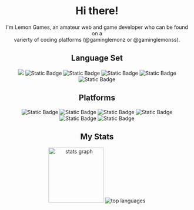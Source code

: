 <link href="https://cdn.jsdelivr.net/npm/tailwindcss@2.2.19/dist/tailwind.min.css" rel="stylesheet"/>
<div align='center'>
  <h1>Hi there!</h1>
  <p>I'm Lemon Games, an amateur web and game developer who can be found on a<br>varierty of coding platforms (@gaminglemonz or @gaminglemonss).</p>
  
  <h2>Language Set</h2>
  <img src='https://img.shields.io/badge/Javascript-black?style=for-the-badge&logo=javascript&logoColor=white'>
  <img alt="Static Badge" src="https://img.shields.io/badge/P5.JS-f53692?style=for-the-badge&logo=p5.js&logoColor=white">
  <img alt="Static Badge" src="https://img.shields.io/badge/HTML5-orange?style=for-the-badge&logo=html5&logoColor=white">
  <img alt="Static Badge" src="https://img.shields.io/badge/CSS-blue?style=for-the-badge&logo=css3&logoColor=white">
  <img alt="Static Badge" src="https://img.shields.io/badge/python-yellow?style=for-the-badge&logo=python&logoColor=white">
  <img alt="Static Badge" src="https://img.shields.io/badge/TailwindCSS-blue?style=for-the-badge&logo=tailwindcss&logoColor=white">
  
  <h2>Platforms</h2>
  <img alt="Static Badge" src="https://img.shields.io/badge/github-black?style=for-the-badge&logo=github&logoColor=white">
  <img alt="Static Badge" src="https://img.shields.io/badge/khan%20academy-11fac0?style=for-the-badge&logo=khan-academy&logoColor=white">
  <img alt="Static Badge" src="https://img.shields.io/badge/replit-orange?style=for-the-badge&logo=replit&logoColor=white">
  <img alt="Static Badge" src="https://img.shields.io/badge/glitch-0704c2?style=for-the-badge&logo=glitch&logoColor=white">
  <img alt="Static Badge" src="https://img.shields.io/badge/dev.to-black?style=for-the-badge&logo=dev.to&logoColor=white">
  <img alt="Static Badge" src="https://img.shields.io/badge/codepen-black?style=for-the-badge&logo=codepen&logoColor=white">

  <h2>My Stats</h2>
  <img src="https://github-readme-stats.vercel.app/api?username=gaminglemonz&hide_title=false&hide_rank=false&show_icons=true&include_all_commits=true&count_private=true&disable_animations=false&theme=dark&locale=en&hide_border=false&order=1" height="150" alt="stats graph"  />
  <img alt='top languages' src="https://github-readme-stats.vercel.app/api/top-langs/?username=gaminglemonz&theme=dark"/>
</div>
